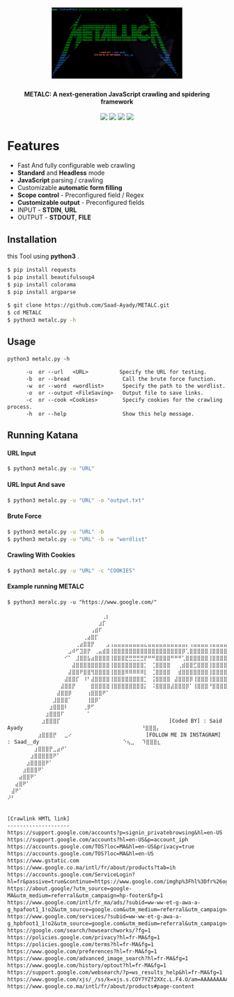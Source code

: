 <h1 align="center">
  <img src="src/screenShot.png" alt="metalc" width="300px">
  <br>
</h1>

<h4 align="center">METALC: A next-generation JavaScript crawling and spidering framework</h4>

<p align="center">
  <a href="https://github.com/Saad-Ayady/METALC"><img src="https://img.shields.io/github/repo-size/Saad-Ayady/METALC"></a>
  <a href="https://github.com/Saad-Ayady/METALC/issues"><img src="https://img.shields.io/badge/contributions-welcome-brightgreen.svg?style=flat"></a>
  <a href="https://github.com/Saad-Ayady/METALC/releases"><img src="https://img.shields.io/github/release/Saad-Ayady/METALC"></a>
  <a href="https://x.com/SaadAyady"><img src="https://img.shields.io/twitter/follow/SaadAyady.svg?logo=twitter"></a>
</p>

# Features

 - Fast And fully configurable web crawling
 - **Standard** and **Headless** mode
 - **JavaScript** parsing / crawling
 - Customizable **automatic form filling**
 - **Scope control** - Preconfigured field / Regex 
 - **Customizable output** - Preconfigured fields
 - INPUT - **STDIN**, **URL**
 - OUTPUT - **STDOUT**, **FILE**


## Installation 

this Tool using **python3** .

```sh
$ pip install requests
$ pip install beautifulsoup4
$ pip install colorama
$ pip install argparse
```

```sh 
$ git clone https://github.com/Saad-Ayady/METALC.git
$ cd METALC
$ python3 metalc.py -h
```

## Usage

```console
python3 metalc.py -h
```

```console
      -u  or --url   <URL>          Specify the URL for testing.
      -b  or --bread                 Call the brute force function.
      -w  or --word  <wordlist>      Specify the path to the wordlist.
      -o  or --output <FileSaving>   Output file to save links.
      -c  or --cook <Cookies>        Specify cookies for the crawling process.
      -h  or --help                  Show this help message.
```

## Running Katana 


#### URL Input

```sh
$ python3 metalc.py -u "URL"
```


#### URL Input And save 

```sh
$ python3 metalc.py -u "URL" -o "output.txt"
```

#### Brute Force 

```sh
$ python3 metalc.py -u "URL" -b 
$ python3 metalc.py -u "URL" -b -w "wordlist"
```

#### Crawling With Cookies

```sh
$ python3 metalc.py -u "URL" -c "COOKIES" 
```

#### Example running METALC 

```consol
$ python3 meralc.py -u "https://www.google.com/"

⠀⠀⠀⠀⠀⠀⠀⠀⠀⠀⠀⠀⠀⠀⠀⠀⠀⠀⠀⠀⠀⠀⠀⠀⠀⢀⡆⠀⠀⠀⠀⠀⠀⠀⠀⠀⠀⠀⠀⠀⠀⠀⠀⠀⠀⠀⠀⠀⠀⠀⠀⠀⠀⠀⠀⠀⠀⠀⠀⠀⠀⠀⠀⠀⠀⠀⠀⠀⠀⠀⠀⠀⠀⠀⠀⠀⠀⠀⠀⠀⠀⠀⠀⠀⠀⢦⠀⠀⠀⠀⠀⠀⠀⠀⠀⠀⠀⠀⠀⠀⠀⠀⠀⠀⠀⠀⠀⠀⠀⠀⠀⠀⠀
⠀⠀⠀⠀⠀⠀⠀⠀⠀⠀⠀⠀⠀⠀⠀⠀⠀⠀⠀⠀⠀⠀⠀⠀⣰⡏⠀⠀⠀⠀⠀⠀⠀⠀⠀⠀⠀⠀⠀⠀⠀⠀⠀⠀⠀⠀⠀⠀⠀⠀⠀⠀⠀⠀⠀⠀⠀⠀⠀⠀⠀⠀⠀⠀⠀⠀⠀⠀⠀⠀⠀⠀⠀⠀⠀⠀⠀⠀⠀⠀⠀⠀⠀⠀⠀⠈⢷⣦⡀⠀⠀⠀⠀⠀⠀⠀⠀⠀⠀⠀⠀⠀⠀⠀⠀⠀⠀⠀⠀⠀⠀⠀⠀
⠀⠀⠀⠀⠀⠀⠀⠀⠀⠀⠀⠀⠀⠀⠀⠀⠀⠀⠀⠀⠀⠀⢠⣾⠏⠀⠀⠀⠀⠀⠀⠀⠀⠀⠀⠀⠀⠀⠀⠀⠀⠀⠀⠀⠀⠀⠀⠀⠀⠀⠀⠀⠀⠀⠀⠀⠀⠀⠀⠀⠀⠀⠀⠀⠀⠀⠀⠀⠀⠀⠀⠀⠀⠀⠀⠀⠀⠀⠀⠀⠀⠀⠀⠀⠀⠀⠈⢿⣿⣦⡀⠀⠀⠀⠀⠀⠀⠀⠀⠀⠀⠀⠀⠀⠀⠀⠀⠀⠀⠀⠀⠀⠀
⠀⠀⠀⠀⠀⠀⠀⠀⠀⠀⠀⠀⠀⠀⠀⠀⠀⠀⠀⠀⢀⣴⣿⡏⠀⠀⠀⠀⠀⠀⠀⠀⠀⠀⠀⠀⠀⠀⠀⠀⠀⠀⠀⠀⠀⠀⠀⠀⠀⠀⠀⠀⠀⠀⠀⠀⠀⠀⠀⠀⠀⠀⠀⠀⠀⠀⠀⠀⠀⠀⠀⠀⠀⠀⠀⠀⠀⠀⠀⠀⠀⠀⠀⠀⠀⠀⠀⠈⢿⣿⣿⣷⣄⠀⠀⠀⠀⠀⠀⠀⠀⠀⠀⠀⠀⠀⠀⠀⠀⠀⠀⠀⠀
⠀⠀⠀⠀⠀⠀⠀⠀⠀⠀⠀⠀⠀⠀⠀⠀⠀⠀⢀⣴⣿⣿⡟⠀⠀⠀⣠⢠⣤⣤⣤⣤⣤⣤⣤⣤⣄⣤⣤⣤⣤⣤⣤⣤⣤⣤⣤⡄⢠⣤⣤⣤⣤⢠⣤⣤⣤⣤⠀⠀⠀⠀⠀⣤⣤⣤⣤⠀⠀⠀⠀⢠⣤⣤⣤⣄⠀⠀⠀⠀⣀⣠⣤⣤⣀⡀⠀⠀⢾⣿⣿⣿⡟⠷⣄⡀⠀⠀⠀⠀⠀⠀⠀⠀⠀⠀⠀⠀⠀⠀⠀⠀⠀
⠀⠀⠀⠀⠀⠀⠀⠀⠀⠀⠀⠀⠀⠀⠀⠀⣠⠾⠋⣹⣿⡟⠀⢀⣤⣾⣿⢸⣿⣿⣿⣿⣿⣿⣿⣿⣿⣿⣿⣿⣿⣿⣿⣿⣿⣿⡿⢁⣿⣿⣿⣿⣿⢸⣿⣿⣿⣿⠀⠀⠀⠀⠀⣿⣿⣿⣿⠀⠀⠀⠀⢸⣿⣿⣿⣿⠀⢠⣶⣿⣿⣿⣿⣿⣿⣿⡷⠂⢹⣿⣿⣿⣿⡄⠀⠙⠢⠀⠀⠀⠀⠀⠀⠀⠀⠀⠀⠀⠀⠀⠀⠀⠀
⠀⠀⠀⠀⠀⠀⠀⠀⠀⠀⠀⠀⠀⠀⠀⠊⠁⠀⣸⣿⣿⣧⣴⣿⣿⣿⣿⢸⣿⣿⣿⣟⣛⣛⣛⣛⡟⠛⠛⣿⣿⣿⣿⠛⠛⠛⢁⣿⣿⣿⣿⣿⣿⢸⣿⣿⣿⣿⠀⠀⠀⠀⠈⣿⣿⣿⣿⠀⠀⠀⠀⢸⣿⣿⣿⣿⢰⣿⣿⣿⣿⡿⠿⠿⡿⠋⠀⠀⢸⣿⣿⡽⣿⣿⡄⠀⠀⠀⠀⠀⠀⠀⠀⠀⠀⠀⠀⠀⠀⠀⠀⠀⠀
⠀⠀⠀⠀⠀⠀⠀⠀⠀⠀⠀⠀⠀⠀⠀⠀⠀⣼⣿⣿⣿⣿⣿⣿⣿⣿⣿⢸⣿⣿⣿⣿⣿⣿⣿⣿⡁⠀⢈⣿⣿⣿⣿⠀⠀⢀⣾⣿⣿⣋⣿⣿⣿⢸⣿⣿⣿⣿⠀⠀⠀⠀⠀⣿⣿⣿⣿⠀⠀⠀⠀⢸⣿⣿⣿⣿⣿⣿⣿⣿⡏⠀⠀⠀⠀⠀⠀⠀⢸⣿⣿⣿⣿⣿⣿⡄⠀⠀⠀⠀⠀⠀⠀⠀⠀⠀⠀⠀⠀⠀⠀⠀⠀
⠀⠀⠀⠀⠀⠀⠀⠀⠀⠀⠀⠀⠀⠀⠀⠀⣼⣿⣿⠟⣿⣿⢻⣿⣿⣿⣿⢸⣿⣿⣿⠿⠿⠿⠿⠿⡇⠀⢈⣿⣿⣿⣿⠀⠀⣾⣿⣿⣿⣿⣿⣿⣿⢸⣿⣿⣿⣿⠀⠀⠀⠀⢠⣿⣿⣿⣿⠀⠀⠀⠀⢸⣿⣿⣿⣿⢿⣿⣿⣿⣧⣄⣀⣀⣼⣦⣄⠀⢸⣿⣿⣿⡿⣿⣿⣿⡆⠀⠀⠀⠀⠀⠀⠀⠀⠀⠀⠀⠀⠀⠀⠀⠀
⠀⠀⠀⠀⠀⠀⠀⠀⠀⠀⠀⠀⠀⠀⠀⣼⣿⣿⡏⠀⠸⠃⣼⣿⣿⣿⣿⢸⣿⣿⣿⣿⣿⣿⣿⣿⡁⠀⢨⣿⣿⣿⣿⠀⣼⣿⣿⣿⡿⢸⣿⣿⣿⢸⣿⣿⣿⣿⣿⣿⣿⣿⡏⣿⣿⣿⣿⣿⣿⣿⣿⢸⣿⣿⣿⣿⠈⢿⣿⣿⣿⣿⣿⣿⣿⣿⣿⣿⠖⣿⣿⣿⡆⠀⠹⣿⣿⣆⠀⠀⠀⠀⠀⠀⠀⠀⠀⠀⠀⠀⠀⠀⠀
⠀⠀⠀⠀⠀⠀⠀⠀⠀⠀⠀⠀⠀⠀⣼⣿⣿⡟⠀⠀⠀⠀⣿⣿⣿⣿⣿⢸⣿⣿⣿⣿⣿⣿⣿⣿⡅⠀⠨⣿⣿⣿⣿⣼⣿⣿⣿⡿⠁⢸⣿⣿⣿⠘⣿⣿⣿⣿⣿⣿⣿⣿⡇⣿⣿⣿⣿⣿⣿⣿⣿⢸⣿⣿⣿⣿⠀⠀⠙⠻⢿⣿⣿⣿⡿⠟⠋⠁⠀⣿⣿⣿⣧⠀⠀⢻⣿⣿⣆⠀⠀⠀⠀⠀⠀⠀⠀⠀⠀⠀⠀⠀⠀
⠀⠀⠀⠀⠀⠀⠀⠀⠀⠀⠀⠀⠀⣼⣿⣿⡿⠀⠀⠀⠀⢰⣿⣿⣿⠟⠁⠀⠀⠀⠀⠀⠀⠀⠀⠀⠀⠀⠀⠀⠀⠀⠀⠀⠀⠀⠀⠀⠀⠀⠀⠀⠀⠀⠀⠀⠀⠀⠀⠀⠀⠀⠀⠀⠀⠀⠀⠀⠀⠀⠀⠀⠀⠀⠀⠀⠀⠀⠀⠀⠀⠀⠀⠀⠀⠀⠀⠀⠀⠻⣿⣿⣿⠀⠀⠀⢿⣿⣿⣆⠀⠀⠀⠀⠀⠀⠀⠀⠀⠀⠀⠀⠀
⠀⠀⠀⠀⠀⠀⠀⠀⠀⠀⠀⠀⣸⣿⣿⣿⠁⠀⠀⠀⠀⢸⣿⡿⠁⠀⠀⠀⠀⠀⠀⠀⠀⠀⠀⠀⠀⠀⠀⠀⠀⠀⠀⠀⠀⠀⠀⠀⠀⠀⠀⠀⠀⠀⠀⠀⠀⠀⠀⠀⠀⠀⠀⠀⠀⠀⠀⠀⠀⠀⠀⠀⠀⠀⠀⠀⠀⠀⠀⠀⠀⠀⠀⠀⠀⠀⠀⠀⠀⠀⠈⢿⣿⡇⠀⠀⠀⢿⣿⣿⡆⠀⠀⠀⠀⠀⠀⠀⠀⠀⠀⠀⠀
⠀⠀⠀⠀⠀⠀⠀⠀⠀⠀⠀⣰⣿⣿⣿⠇⠀⠀⠀⠀⢀⡿⠋⠀⠀⠀⠀⠀⠀⠀⠀⠀⠀⠀⠀⠀⠀⠀⠀⠀⠀⠀⠀⠀⠀⠀⠀⠀⠀⠀⠀⠀⠀⠀⠀⠀⠀⠀⠀⠀⠀⠀⠀⠀⠀⠀⠀⠀⠀⠀⠀⠀⠀⠀⠀⠀⠀⠀⠀⠀⠀⠀⠀⠀⠀⠀⠀⠀⠀⠀⠀⠀⠙⢷⠀⠀⠀⠘⣿⣿⣿⡄⠀⠀⠀⠀⠀⠀⠀⠀⠀⠀⠀
⠀⠀⠀⠀⠀⠀⠀⠀⠀⠀⣰⣿⣿⣿⠏⠀⠀⠀⠀⠀⠀⠁⠀⠀⠀⠀⠀⠀⠀⠀⠀⠀⠀⠀⠀⠀⠀⠀⠀⠀⠀⠀⠀⠀⠀⠀⠀⠀⠀⠀⠀⠀⠀⠀⠀⠀⠀⠀⠀⠀⠀⠀⠀⠀⠀⠀⠀⠀⠀⠀⠀⠀⠀⠀⠀⠀⠀⠀⠀⠀⠀⠀⠀⠀⠀⠀⠀⠀⠀⠀⠀⠀⠀⠀⠀⠀⠀⠀⠘⣿⣿⣿⡄⠀⠀⠀⠀⠀⠀⠀⠀⠀⠀
⠀⠀⠀⠀⠀⠀⠀⠀⠀⣰⣿⣿⣿⡏⠀⠀⠀⠀⠀⠀⠀⠀⠀⠀⠀⠀⠀⠀⠀⠀⠀⠀⠀⠀⠀⠀⠀⠀⠀⠀⠀  [Coded BY] : Said Ayady ⠀⠀⠀⠀⠀⠀⠀⠀⠀⠀⠀⠀⠀⠀⠀⠀      ⠀⠀⠀⠀⠀⠀   ⠀⠘⣿⣿⣿⡄⠀⠀⠀⠀⠀⠀⠀⠀⠀
⠀⠀⠀⠀⠀⠀⠀⠀⣰⣿⣿⣿⡟⠀⠀⣀⠔⠀⠀⠀⠀⠀⠀⠀⠀⠀⠀⠀⠀⠀        [FOLLOW ME IN INSTAGRAM] :⠀Saad__dy⠀⠀⠀⠀⠀⠀⠀⠀⠀⠀⠀⠀⠀⠀  ⠀   ⠀⠀⠀⠑⢦⣀⠀⠀⠹⣿⣿⣿⣆⠀⠀⠀⠀⠀⠀⠀⠀
⠀⠀⠀⠀⠀⠀⠀⣰⣿⣿⣿⡟⣀⣴⠞⠁⠀⠀⠀⠀⠀⠀⠀⠀⠀⠀⠀⠀⠀⠀⠀⠀⠀⠀⠀⠀⠀⠀⠀⠀⠀⠀⠀⠀⠀⠀⠀⠀⠀⠀⠀⠀⠀⠀⠀⠀⠀⠀⠀⠀⠀⠀⠀⠀⠀⠀⠀⠀⠀⠀⠀⠀⠀⠀⠀⠀⠀⠀⠀⠀⠀⠀⠀⠀⠀⠀⠀⠀⠀⠀⠀⠀⠀⠀⠀⠀⠀⠙⠷⣦⣄⠹⣿⣿⣿⣆⠀⠀⠀⠀⠀⠀⠀
⠀⠀⠀⠀⠀⠀⣰⣿⣿⣿⣿⣿⠟⠁⠀⠀⠀⠀⠀⠀⠀⠀⠀⠀⠀⠀⠀⠀⠀⠀⠀⠀⠀⠀⠀⠀⠀⠀⠀⠀⠀⠀⠀⠀⠀⠀⠀⠀⠀⠀⠀⠀⠀⠀⠀⠀⠀⠀⠀⠀⠀⠀⠀⠀⠀⠀⠀⠀⠀⠀⠀⠀⠀⠀⠀⠀⠀⠀⠀⠀⠀⠀⠀⠀⠀⠀⠀⠀⠀⠀⠀⠀⠀⠀⠀⠀⠀⠀⠀⠉⠿⣿⣿⣿⣿⣿⣆⠀⠀⠀⠀⠀⠀
⠀⠀⠀⠀⠀⣰⣿⣿⣿⣿⠟⠁⠀⠀⠀⠀⠀⠀⠀⠀⠀⠀⠀⠀⠀⠀⠀⠀⠀⠀⠀⠀⠀⠀⠀⠀⠀⠀⠀⠀⠀⠀⠀⠀⠀⠀⠀⠀⠀⠀⠀⠀⠀⠀⠀⠀⠀⠀⠀⠀⠀⠀⠀⠀⠀⠀⠀⠀⠀⠀⠀⠀⠀⠀⠀⠀⠀⠀⠀⠀⠀⠀⠀⠀⠀⠀⠀⠀⠀⠀⠀⠀⠀⠀⠀⠀⠀⠀⠀⠀⠀⠈⠿⣿⣿⣿⣿⣆⠀⠀⠀⠀⠀
⠀⠀⠀⠀⣰⣿⣿⣿⠟⠁⠀⠀⠀⠀⠀⠀⠀⠀⠀⠀⠀⠀⠀⠀⠀⠀⠀⠀⠀⠀⠀⠀⠀⠀⠀⠀⠀⠀⠀⠀⠀⠀⠀⠀⠀⠀⠀⠀⠀⠀⠀⠀⠀⠀⠀⠀⠀⠀⠀⠀⠀⠀⠀⠀⠀⠀⠀⠀⠀⠀⠀⠀⠀⠀⠀⠀⠀⠀⠀⠀⠀⠀⠀⠀⠀⠀⠀⠀⠀⠀⠀⠀⠀⠀⠀⠀⠀⠀⠀⠀⠀⠀⠀⠈⠻⣿⣿⣿⣆⠀⠀⠀⠀
⠀⠀⠀⣴⣿⣿⠟⠁⠀⠀⠀⠀⠀⠀⠀⠀⠀⠀⠀⠀⠀⠀⠀⠀⠀⠀⠀⠀⠀⠀⠀⠀⠀⠀⠀⠀⠀⠀⠀⠀⠀⠀⠀⠀⠀⠀⠀⠀⠀⠀⠀⠀⠀⠀⠀⠀⠀⠀⠀⠀⠀⠀⠀⠀⠀⠀⠀⠀⠀⠀⠀⠀⠀⠀⠀⠀⠀⠀⠀⠀⠀⠀⠀⠀⠀⠀⠀⠀⠀⠀⠀⠀⠀⠀⠀⠀⠀⠀⠀⠀⠀⠀⠀⠀⠀⠈⠻⣿⣿⣦⠀⠀⠀
⠀⠀⣴⣿⠟⠁⠀⠀⠀⠀⠀⠀⠀⠀⠀⠀⠀⠀⠀⠀⠀⠀⠀⠀⠀⠀⠀⠀⠀⠀⠀⠀⠀⠀⠀⠀⠀⠀⠀⠀⠀⠀⠀⠀⠀⠀⠀⠀⠀⠀⠀⠀⠀⠀⠀⠀⠀⠀⠀⠀⠀⠀⠀⠀⠀⠀⠀⠀⠀⠀⠀⠀⠀⠀⠀⠀⠀⠀⠀⠀⠀⠀⠀⠀⠀⠀⠀⠀⠀⠀⠀⠀⠀⠀⠀⠀⠀⠀⠀⠀⠀⠀⠀⠀⠀⠀⠀⠈⠻⣿⣦⠀⠀
⠀⣼⠟⠁⠀⠀⠀⠀⠀⠀⠀⠀⠀⠀⠀⠀⠀⠀⠀⠀⠀⠀⠀⠀⠀⠀⠀⠀⠀⠀⠀⠀⠀⠀⠀⠀⠀⠀⠀⠀⠀⠀⠀⠀⠀⠀⠀⠀⠀⠀⠀⠀⠀⠀⠀⠀⠀⠀⠀⠀⠀⠀⠀⠀⠀⠀⠀⠀⠀⠀⠀⠀⠀⠀⠀⠀⠀⠀⠀⠀⠀⠀⠀⠀⠀⠀⠀⠀⠀⠀⠀⠀⠀⠀⠀⠀⠀⠀⠀⠀⠀⠀⠀⠀⠀⠀⠀⠀⠀⠈⠻⣧⠀
⠜⠃⠀⠀⠀⠀⠀⠀⠀⠀⠀⠀⠀⠀⠀⠀⠀⠀⠀⠀⠀⠀⠀⠀⠀⠀⠀⠀⠀⠀⠀⠀⠀⠀⠀⠀⠀⠀⠀⠀⠀⠀⠀⠀⠀⠀⠀⠀⠀⠀⠀⠀⠀⠀⠀⠀⠀⠀⠀⠀⠀⠀⠀⠀⠀⠀⠀⠀⠀⠀⠀⠀⠀⠀⠀⠀⠀⠀⠀⠀⠀⠀⠀⠀⠀⠀⠀⠀⠀⠀⠀⠀⠀⠀⠀⠀⠀⠀⠀⠀⠀⠀⠀⠀⠀⠀⠀⠀⠀⠀⠀⠈⠳
    

[Crawlink HMTL link]
--------------------
https://support.google.com/accounts?p=signin_privatebrowsing&hl=en-US
https://support.google.com/accounts?hl=en-US&p=account_iph
https://accounts.google.com/TOS?loc=MA&hl=en-US&privacy=true
https://accounts.google.com/TOS?loc=MA&hl=en-US
https://www.gstatic.com
https://www.google.co.ma/intl/fr/about/products?tab=ih
https://accounts.google.com/ServiceLogin?hl=fr&passive=true&continue=https://www.google.com/imghp%3Fhl%3Dfr%26ogbl&ec=GAZAAg
https://about.google/?utm_source=google-MA&utm_medium=referral&utm_campaign=hp-footer&fg=1
https://www.google.com/intl/fr_ma/ads/?subid=ww-ww-et-g-awa-a-g_hpafoot1_1!o2&utm_source=google.com&utm_medium=referral&utm_campaign=google_hpafooter&fg=1
https://www.google.com/services/?subid=ww-ww-et-g-awa-a-g_hpbfoot1_1!o2&utm_source=google.com&utm_medium=referral&utm_campaign=google_hpbfooter&fg=1
https://google.com/search/howsearchworks/?fg=1
https://policies.google.com/privacy?hl=fr-MA&fg=1
https://policies.google.com/terms?hl=fr-MA&fg=1
https://www.google.com/preferences?hl=fr-MA&fg=1
https://www.google.com/advanced_image_search?hl=fr-MA&fg=1
https://www.google.com/history/optout?hl=fr-MA&fg=1
https://support.google.com/websearch/?p=ws_results_help&hl=fr-MA&fg=1
https://www.google.com/xjs/_/ss/k=xjs.s.COY7YZf2XXc.L.F4.O/am=AAAAAAAAAAAAAAAAAKAAAAAAAAAAAAAAAAAAAAAAAAAAAAAAAAIAAAAEAAAAAAAAAAAAAAARAAACCAAAAAgBAAA7AAAAAAAABEIAAAIAAAAAQACQAAAAgAACAAFAAQAAABAAAAAAQQAAAAEAHAAAIAAAIAAAAAiAAQAMAAAAEAAiBAQAIAANAChAACQAEDgAggcACggAgAAAEAAAAAlwAIYBEFQADAAAIAAAAAAAAAAAAABAAIAQAAABUAAAMAAAoAeAAPABAEiCAAAwBABAAEAAAAAAAAQAAAAAIAAAAQAAYAoAw8AABAAAAAAAAAAJAAAAAAAAAAAAAAAAAAAAAAAAAAAgAAAAACAAAAAAAAAAAAAAAAAAAAAAAEA/d=1/ed=1/br=1/rs=ACT90oFtR0JCaEzqM5NPLrbdVUOt3sCqJQ/m=cdos,hsm,jsa,mb4ZUb,cEt90b,SNUn3,qddgKe,sTsDMc,dtl0hd,eHDfl,YV5bee,d,csi
https://www.google.co.ma/intl/fr/about/products#page-content
```